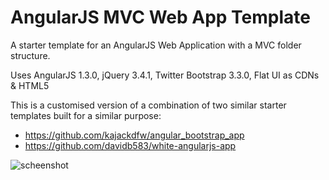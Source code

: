 AngularJS MVC Web App Template
==============================

A starter template for an AngularJS Web Application with a MVC folder structure.

Uses AngularJS 1.3.0, jQuery 3.4.1, Twitter Bootstrap 3.3.0, Flat UI as CDNs &amp; HTML5


This is a customised version of a combination of two similar starter templates built for a similar purpose:

* https://github.com/kajackdfw/angular_bootstrap_app
* https://github.com/davidb583/white-angularjs-app

![scheenshot](https://i.imgur.com/DREeNEa.png "scheenshot")
